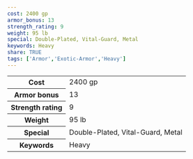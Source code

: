 ```yaml
---
cost: 2400 gp
armor_bonus: 13
strength_rating: 9
weight: 95 lb
special: Double-Plated, Vital-Guard, Metal
keywords: Heavy
share: TRUE
tags: ['Armor','Exotic-Armor','Heavy']
---
```

<p><span style="overflow-x: auto;"><table><tbody><tr><th>Cost</th><td>2400 gp</td></tr><tr><th>Armor bonus</th><td>13</td></tr><tr><th>Strength rating</th><td>9</td></tr><tr><th>Weight</th><td>95 lb</td></tr><tr><th>Special</th><td>Double-Plated, Vital-Guard, Metal</td></tr><tr><th>Keywords</th><td>Heavy</td></tr></tbody></table></span></p>
